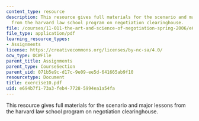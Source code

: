 ```yaml
---
content_type: resource
description: This resource gives full materials for the scenario and major lessons
  from the harvard law school program on negotiation clearinghouse.
file: /courses/11-011-the-art-and-science-of-negotiation-spring-2006/e694b7f173a3feb477285994ea1a54fa_exercise10.pdf
file_type: application/pdf
learning_resource_types:
- Assignments
license: https://creativecommons.org/licenses/by-nc-sa/4.0/
ocw_type: OCWFile
parent_title: Assignments
parent_type: CourseSection
parent_uid: 071b5e9c-d17c-9e09-ee5d-641665ab9f10
resourcetype: Document
title: exercise10.pdf
uid: e694b7f1-73a3-feb4-7728-5994ea1a54fa
---
```

This resource gives full materials for the scenario and major lessons from the harvard law school program on negotiation clearinghouse.